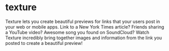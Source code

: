 texture
=======

Texture lets you create beautiful previews for links that your users post in your web or mobile apps. Link to a New York Times article? Friends sharing a YouTube video? Awesome song you found on SoundCloud? Watch Texture incredibly bring together images and information from the link you posted to create a beautiful preview!
